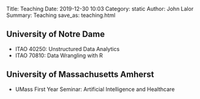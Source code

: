Title: Teaching
Date: 2019-12-30 10:03
Category: static
Author: John Lalor
Summary: Teaching
save_as: teaching.html

## University of Notre Dame

- ITAO 40250: Unstructured Data Analytics
- ITAO 70810: Data Wrangling with R 

## University of Massachusetts Amherst

- UMass First Year Seminar: Artificial Intelligence and Healthcare
